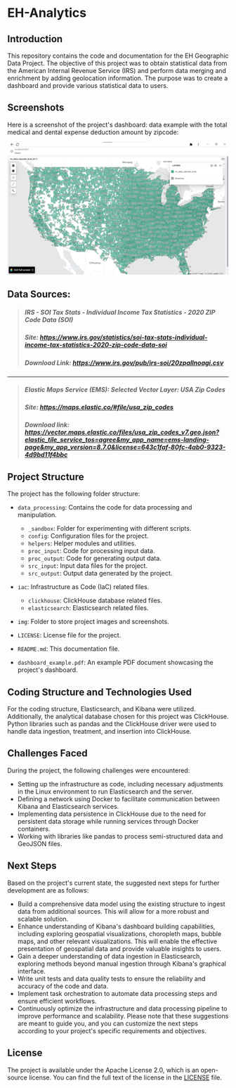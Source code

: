 # EH-Analytics

## Introduction
This repository contains the code and documentation for the EH Geographic Data Project. The objective of this project was to obtain statistical data from the American Internal Revenue Service (IRS) and perform data merging and enrichment by adding geolocation information. The purpose was to create a dashboard and provide various statistical data to users.

## Screenshots
Here is a screenshot of the project's dashboard:
data example with the total medical and dental expense deduction amount by zipcode:

<img src="img/screenshot_2023-05-22_131716.png" alt="dashboard example" width="1080">

## Data Sources: 

> ##### IRS - SOI Tax Stats - Individual Income Tax Statistics - 2020 ZIP Code Data (SOI)
> ##### Site: https://www.irs.gov/statistics/soi-tax-stats-individual-income-tax-statistics-2020-zip-code-data-soi
> ##### Download Link: https://www.irs.gov/pub/irs-soi/20zpallnoagi.csv
---
> ##### Elastic Maps Service (EMS): Selected  Vector Layer:  USA Zip Codes 
> ##### Site: https://maps.elastic.co/#file/usa_zip_codes
> ##### Download link: https://vector.maps.elastic.co/files/usa_zip_codes_v7.geo.json?elastic_tile_service_tos=agree&my_app_name=ems-landing-page&my_app_version=8.7.0&license=643c1faf-80fc-4ab0-9323-4d9bd11f4bbc

## Project Structure
The project has the following folder structure:

- `data_processing`: Contains the code for data processing and manipulation.
  - `_sandbox`: Folder for experimenting with different scripts.
  - `config`: Configuration files for the project.
  - `helpers`: Helper modules and utilities.
  - `proc_input`: Code for processing input data.
  - `proc_output`: Code for generating output data.
  - `src_input`: Input data files for the project.
  - `src_output`: Output data generated by the project.

- `iac`: Infrastructure as Code (IaC) related files.
  - `clickhouse`: ClickHouse database related files.
  - `elasticsearch`: Elasticsearch related files.

- `img`: Folder to store project images and screenshots.

- `LICENSE`: License file for the project.

- `README.md`: This documentation file.

- `dashboard_example.pdf`: An example PDF document showcasing the project's dashboard.

## Coding Structure and Technologies Used
For the coding structure, Elasticsearch, and Kibana were utilized. Additionally, the analytical database chosen for this project was ClickHouse. Python libraries such as pandas and the ClickHouse driver were used to handle data ingestion, treatment, and insertion into ClickHouse.

## Challenges Faced
During the project, the following challenges were encountered:

- Setting up the infrastructure as code, including necessary adjustments in the Linux environment to run Elasticsearch and the server.
- Defining a network using Docker to facilitate communication between Kibana and Elasticsearch services.
- Implementing data persistence in ClickHouse due to the need for persistent data storage while running services through Docker containers.
- Working with libraries like pandas to process semi-structured data and GeoJSON files.

## Next Steps
Based on the project's current state, the suggested next steps for further development are as follows:

- Build a comprehensive data model using the existing structure to ingest data from additional sources. This will allow for a more robust and scalable solution.
- Enhance understanding of Kibana's dashboard building capabilities, including exploring geospatial visualizations, choropleth maps, bubble maps, and other relevant visualizations. This will enable the effective presentation of geospatial data and provide valuable insights to users.
- Gain a deeper understanding of data ingestion in Elasticsearch, exploring methods beyond manual ingestion through Kibana's graphical interface.
- Write unit tests and data quality tests to ensure the reliability and accuracy of the code and data.
- Implement task orchestration to automate data processing steps and ensure efficient workflows.
- Continuously optimize the infrastructure and data processing pipeline to improve performance and scalability.
Please note that these suggestions are meant to guide you, and you can customize the next steps according to your project's specific requirements and objectives.

## License
The project is available under the Apache License 2.0, which is an open-source license. You can find the full text of the license in the [LICENSE](https://github.com/danielvds01x/eh-analytics/blob/main/LICENSE) file.
